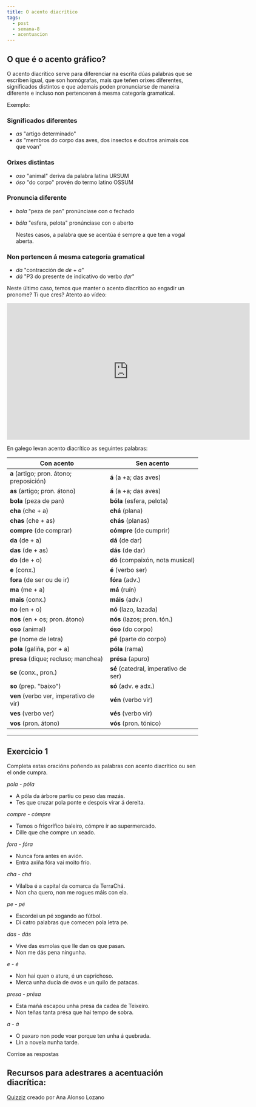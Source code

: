 ```yaml
---
title: O acento diacrítico
tags:
  - post
  - semana-8
  - acentuacion
---
```

## O que é o acento gráfico?

O acento diacrítico serve para diferenciar na escrita dúas palabras que se
escriben igual, que son homógrafas, mais que teñen orixes diferentes,
significados distintos e que ademais poden pronunciarse de maneira diferente e
incluso non pertenceren á mesma categoría gramatical.

Exemplo:

### Significados diferentes

* *as* "artigo determinado"
* *ás* "membros do corpo das aves, dos insectos e doutros animais cos que voan"

### Orixes distintas

* *oso* "animal" deriva da palabra latina URSUM
* *óso* "do corpo" provén do termo latino OSSUM

### Pronuncia diferente

* *bola* "peza de pan" pronúnciase con o fechado
* *bóla* "esfera, pelota" pronúnciase con o aberto

  Nestes casos, a palabra que se acentúa é sempre a que ten a vogal aberta.

### Non pertencen á mesma categoría gramatical

* *da* "contracción de *de* + *a*"
* *dá* "P3 do presente de indicativo do verbo *dar*"

Neste último caso, temos que manter o acento diacrítico ao engadir un pronome?
Ti que cres? Atento ao vídeo:

<iframe src="https://player.vimeo.com/video/179171705?title=0&byline=0&portrait=0" width="640" height="360" frameborder="0" allow="autoplay; fullscreen" allowfullscreen></iframe>

En galego levan acento diacrítico as seguintes palabras:

| Con acento                               | Sen acento                           |
| ---------------------------------------- | ------------------------------------ |
| **a** (artigo; pron. átono; preposición) | **á** (a +a; das aves)               |
| **as** (artigo; pron. átono)             | **á** (a +a; das aves)               |
| **bola** (peza de pan)                   | **bóla** (esfera, pelota)            |
| **cha** (che + a)                        | **chá** (plana)                      |
| **chas** (che + as)                      | **chás** (planas)                    |
| **compre** (de comprar)                  | **cómpre** (de cumprir)              |
| **da** (de + a)                          | **dá** (de dar)                      |
| **das** (de + as)                        | **dás** (de dar)                     |
| **do** (de + o)                          | **dó** (compaixón, nota musical)     |
| **e** (conx.)                            | **é** (verbo ser)                    |
| **fora** (de ser ou de ir)               | **fóra** (adv.)                      |
| **ma** (me + a)                          | **má** (ruín)                        |
| **mais** (conx.)                         | **máis** (adv.)                      |
| **no** (en + o)                          | **nó** (lazo, lazada)                |
| **nos** (en + os; pron. átono)           | **nós** (lazos; pron. tón.)          |
| **oso** (animal)                         | **óso** (do corpo)                   |
| **pe** (nome de letra)                   | **pé** (parte do corpo)              |
| **pola** (galiña, por + a)               | **póla** (rama)                      |
| **presa** (dique; recluso; manchea)      | **présa** (apuro)                    |
| **se** (conx., pron.)                    | **sé** (catedral, imperativo de ser) |
| **so** (prep. "baixo")                   | **só** (adv. e adx.)                 |
| **ven** (verbo ver, imperativo de vir)   | **vén** (verbo vir)                  |
| **ves** (verbo ver)                      | **vés** (verbo vir)                  |
| **vos** (pron. átono)                    | **vós** (pron. tónico)               |

- - -

## Exercicio 1

Completa estas oracións poñendo as palabras con acento diacrítico ou sen el onde
cumpra.

*pola - póla*

* A <e-answer>póla</e-answer> da árbore partiu co peso das mazás.
* Tes que cruzar <e-answer>pola</e-answer> ponte e despois virar á dereita.

*compre - cómpre*

* Temos o frigorífico baleiro, <e-answer>cómpre</e-answer> ir ao supermercado.
* Dille que che <e-answer>compre</e-answer> un xeado.

*fora - fóra*

* Nunca <e-answer>fora</e-answer> antes en avión.
* Entra axiña <e-answer>fóra</e-answer> vai moito frío.

*cha - chá*

* Vilalba é a capital da comarca da Terra<e-answer>Chá</e-answer>.
* Non <e-answer>cha</e-answer> quero, non me rogues máis con ela.

*pe - pé*

* Escordei un <e-answer>pé</e-answer> xogando ao fútbol.
* Di catro palabras que comecen pola letra <e-answer>pe</e-answer>.

*das - dás*

* Vive <e-answer>das</e-answer> esmolas que lle dan os que pasan.
* Non me <e-answer>dás</e-answer> pena ningunha.

*e - é*

* Non hai quen o ature, <e-answer>é</e-answer> un caprichoso.
* Merca unha ducia de ovos <e-answer>e</e-answer> un quilo de patacas.

*presa - présa*

* Esta mañá escapou unha <e-answer>presa</e-answer> da cadea de Teixeiro.
* Non teñas tanta <e-answer>présa</e-answer> que hai tempo de sobra.

*a - á*

* O paxaro non pode voar porque ten unha <e-answer>á</e-answer> quebrada.
* Lin <e-answer>a</e-answer> novela nunha tarde.

<e-validate>Corrixe as respostas</e-validate>

## Recursos para adestrares a acentuación diacrítica:
[Quizziz](https://quizizz.com/join/quiz/6009c73c004a13001bca6d48/start?studentShare=true) creado por Ana Alonso Lozano